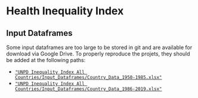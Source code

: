 # Health Inequality Index

## Input Dataframes

Some input dataframes are too large to be stored in git and are available for download via Google Drive. To properly reproduce the projets, they should be added at the following paths:

- [`"UNPD Inequality Index All Countries/Input_Dataframes/Country_Data_1950-1985.xlsx"`](drivelink1)
- [`"UNPD Inequality Index All Countries/Input_Dataframes/Country_Data_1986-2019.xlsx"`](drivelink2)

